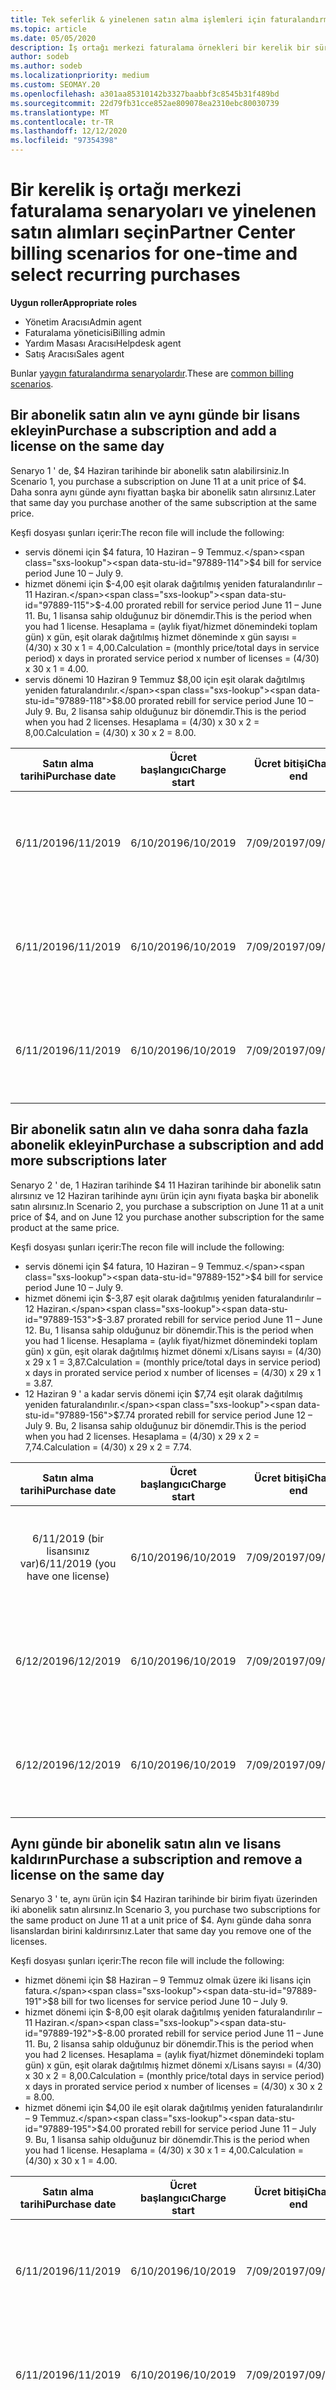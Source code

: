 ```yaml
---
title: Tek seferlik & yinelenen satın alma işlemleri için faturalandırma
ms.topic: article
ms.date: 05/05/2020
description: İş ortağı merkezi faturalama örnekleri bir kerelik bir süre ve yinelenen satın alımları seçin-abonelikler satın aldığınızda, daha fazla abonelik ekleyin, lisans ekleyin veya kaldırın.
author: sodeb
ms.author: sodeb
ms.localizationpriority: medium
ms.custom: SEOMAY.20
ms.openlocfilehash: a301aa85310142b3327baabbf3c8545b31f489bd
ms.sourcegitcommit: 22d79fb31cce852ae809078ea2310ebc80030739
ms.translationtype: MT
ms.contentlocale: tr-TR
ms.lasthandoff: 12/12/2020
ms.locfileid: "97354398"
---
```

# <a name="partner-center-billing-scenarios-for-one-time-and-select-recurring-purchases"></a><span data-ttu-id="97889-103">Bir kerelik iş ortağı merkezi faturalama senaryoları ve yinelenen satın alımları seçin</span><span class="sxs-lookup"><span data-stu-id="97889-103">Partner Center billing scenarios for one-time and select recurring purchases</span></span>

<span data-ttu-id="97889-104">**Uygun roller**</span><span class="sxs-lookup"><span data-stu-id="97889-104">**Appropriate roles**</span></span>

- <span data-ttu-id="97889-105">Yönetim Aracısı</span><span class="sxs-lookup"><span data-stu-id="97889-105">Admin agent</span></span>
- <span data-ttu-id="97889-106">Faturalama yöneticisi</span><span class="sxs-lookup"><span data-stu-id="97889-106">Billing admin</span></span>
- <span data-ttu-id="97889-107">Yardım Masası Aracısı</span><span class="sxs-lookup"><span data-stu-id="97889-107">Helpdesk agent</span></span>
- <span data-ttu-id="97889-108">Satış Aracısı</span><span class="sxs-lookup"><span data-stu-id="97889-108">Sales agent</span></span>

<span data-ttu-id="97889-109">Bunlar [yaygın faturalandırma senaryolardır](common-billing-scenarios.md).</span><span class="sxs-lookup"><span data-stu-id="97889-109">These are [common billing scenarios](common-billing-scenarios.md).</span></span> 

## <a name="purchase-a-subscription-and-add-a-license-on-the-same-day"></a><span data-ttu-id="97889-110">Bir abonelik satın alın ve aynı günde bir lisans ekleyin</span><span class="sxs-lookup"><span data-stu-id="97889-110">Purchase a subscription and add a license on the same day</span></span>

<span data-ttu-id="97889-111">Senaryo 1 ' de, $4 Haziran tarihinde bir abonelik satın alabilirsiniz.</span><span class="sxs-lookup"><span data-stu-id="97889-111">In Scenario 1, you purchase a subscription on June 11 at a unit price of $4.</span></span> <span data-ttu-id="97889-112">Daha sonra aynı günde aynı fiyattan başka bir abonelik satın alırsınız.</span><span class="sxs-lookup"><span data-stu-id="97889-112">Later that same day you purchase another of the same subscription at the same price.</span></span>

<span data-ttu-id="97889-113">Keşfi dosyası şunları içerir:</span><span class="sxs-lookup"><span data-stu-id="97889-113">The recon file will include the following:</span></span>

- <span data-ttu-id="97889-114">servis dönemi için $4 fatura, 10 Haziran – 9 Temmuz.</span><span class="sxs-lookup"><span data-stu-id="97889-114">$4 bill for service period June 10 – July 9.</span></span>
- <span data-ttu-id="97889-115">hizmet dönemi için $-4,00 eşit olarak dağıtılmış yeniden faturalandırılır – 11 Haziran.</span><span class="sxs-lookup"><span data-stu-id="97889-115">$-4.00 prorated rebill for service period June 11 – June 11.</span></span> <span data-ttu-id="97889-116">Bu, 1 lisansa sahip olduğunuz bir dönemdir.</span><span class="sxs-lookup"><span data-stu-id="97889-116">This is the period when you had 1 license.</span></span> <span data-ttu-id="97889-117">Hesaplama = (aylık fiyat/hizmet dönemindeki toplam gün) x gün, eşit olarak dağıtılmış hizmet döneminde x gün sayısı = (4/30) x 30 x 1 = 4,00.</span><span class="sxs-lookup"><span data-stu-id="97889-117">Calculation = (monthly price/total days in service period) x days in prorated service period x number of licenses = (4/30) x 30 x 1 = 4.00.</span></span>
- <span data-ttu-id="97889-118">servis dönemi 10 Haziran 9 Temmuz $8,00 için eşit olarak dağıtılmış yeniden faturalandırılır.</span><span class="sxs-lookup"><span data-stu-id="97889-118">$8.00 prorated rebill for service period June 10 – July 9.</span></span> <span data-ttu-id="97889-119">Bu, 2 lisansa sahip olduğunuz bir dönemdir.</span><span class="sxs-lookup"><span data-stu-id="97889-119">This is the period when you had 2 licenses.</span></span> <span data-ttu-id="97889-120">Hesaplama = (4/30) x 30 x 2 = 8,00.</span><span class="sxs-lookup"><span data-stu-id="97889-120">Calculation = (4/30) x 30 x 2 = 8.00.</span></span>

|<span data-ttu-id="97889-121">**Satın alma tarihi**</span><span class="sxs-lookup"><span data-stu-id="97889-121">**Purchase date**</span></span>   |<span data-ttu-id="97889-122">**Ücret başlangıcı**</span><span class="sxs-lookup"><span data-stu-id="97889-122">**Charge start**</span></span> |<span data-ttu-id="97889-123">**Ücret bitişi**</span><span class="sxs-lookup"><span data-stu-id="97889-123">**Charge end**</span></span>  |<span data-ttu-id="97889-124">**Birim Fiyat**</span><span class="sxs-lookup"><span data-stu-id="97889-124">**Unit price**</span></span>  |<span data-ttu-id="97889-125">**Miktar**</span><span class="sxs-lookup"><span data-stu-id="97889-125">**Quantity**</span></span>  |<span data-ttu-id="97889-126">**Miktar**</span><span class="sxs-lookup"><span data-stu-id="97889-126">**Amount**</span></span> |<span data-ttu-id="97889-127">**Ücret türü**</span><span class="sxs-lookup"><span data-stu-id="97889-127">**Charge type**</span></span> |
|:------:|:------:|:------:|:------:|:------:|:------:|:-----:|
|<span data-ttu-id="97889-128">6/11/2019</span><span class="sxs-lookup"><span data-stu-id="97889-128">6/11/2019</span></span>      |<span data-ttu-id="97889-129">6/10/2019</span><span class="sxs-lookup"><span data-stu-id="97889-129">6/10/2019</span></span>   |<span data-ttu-id="97889-130">7/09/2019</span><span class="sxs-lookup"><span data-stu-id="97889-130">7/09/2019</span></span>         |<span data-ttu-id="97889-131">$4</span><span class="sxs-lookup"><span data-stu-id="97889-131">$4</span></span>                |<span data-ttu-id="97889-132">1</span><span class="sxs-lookup"><span data-stu-id="97889-132">1</span></span>                 |<span data-ttu-id="97889-133">$4</span><span class="sxs-lookup"><span data-stu-id="97889-133">$4</span></span>            |<span data-ttu-id="97889-134">Yeni</span><span class="sxs-lookup"><span data-stu-id="97889-134">New</span></span>         |
|<span data-ttu-id="97889-135">6/11/2019</span><span class="sxs-lookup"><span data-stu-id="97889-135">6/11/2019</span></span>     | <span data-ttu-id="97889-136">6/10/2019</span><span class="sxs-lookup"><span data-stu-id="97889-136">6/10/2019</span></span>    |<span data-ttu-id="97889-137">7/09/2019</span><span class="sxs-lookup"><span data-stu-id="97889-137">7/09/2019</span></span>        |<span data-ttu-id="97889-138">$4</span><span class="sxs-lookup"><span data-stu-id="97889-138">$4</span></span>        |<span data-ttu-id="97889-139">1</span><span class="sxs-lookup"><span data-stu-id="97889-139">1</span></span>        | <span data-ttu-id="97889-140">-$4</span><span class="sxs-lookup"><span data-stu-id="97889-140">-$4</span></span>       |<span data-ttu-id="97889-141">addQuantity</span><span class="sxs-lookup"><span data-stu-id="97889-141">addQuantity</span></span>           |
|<span data-ttu-id="97889-142">6/11/2019</span><span class="sxs-lookup"><span data-stu-id="97889-142">6/11/2019</span></span>     | <span data-ttu-id="97889-143">6/10/2019</span><span class="sxs-lookup"><span data-stu-id="97889-143">6/10/2019</span></span>    |<span data-ttu-id="97889-144">7/09/2019</span><span class="sxs-lookup"><span data-stu-id="97889-144">7/09/2019</span></span>        |<span data-ttu-id="97889-145">$4</span><span class="sxs-lookup"><span data-stu-id="97889-145">$4</span></span>        | <span data-ttu-id="97889-146">2</span><span class="sxs-lookup"><span data-stu-id="97889-146">2</span></span>      |<span data-ttu-id="97889-147">$8</span><span class="sxs-lookup"><span data-stu-id="97889-147">$8</span></span>         |<span data-ttu-id="97889-148">addQuantity</span><span class="sxs-lookup"><span data-stu-id="97889-148">addQuantity</span></span>           |

## <a name="purchase-a-subscription-and-add-more-subscriptions-later"></a><span data-ttu-id="97889-149">Bir abonelik satın alın ve daha sonra daha fazla abonelik ekleyin</span><span class="sxs-lookup"><span data-stu-id="97889-149">Purchase a subscription and add more subscriptions later</span></span>

<span data-ttu-id="97889-150">Senaryo 2 ' de, 1 Haziran tarihinde $4 11 Haziran tarihinde bir abonelik satın alırsınız ve 12 Haziran tarihinde aynı ürün için aynı fiyata başka bir abonelik satın alırsınız.</span><span class="sxs-lookup"><span data-stu-id="97889-150">In Scenario 2, you purchase a subscription on June 11 at a unit price of $4, and on June 12 you purchase another subscription for the same product at the same price.</span></span>

<span data-ttu-id="97889-151">Keşfi dosyası şunları içerir:</span><span class="sxs-lookup"><span data-stu-id="97889-151">The recon file will include the following:</span></span>

- <span data-ttu-id="97889-152">servis dönemi için $4 fatura, 10 Haziran – 9 Temmuz.</span><span class="sxs-lookup"><span data-stu-id="97889-152">$4 bill for service period June 10 – July 9.</span></span>
- <span data-ttu-id="97889-153">hizmet dönemi için $-3,87 eşit olarak dağıtılmış yeniden faturalandırılır – 12 Haziran.</span><span class="sxs-lookup"><span data-stu-id="97889-153">$-3.87 prorated rebill for service period June 11 – June 12.</span></span> <span data-ttu-id="97889-154">Bu, 1 lisansa sahip olduğunuz bir dönemdir.</span><span class="sxs-lookup"><span data-stu-id="97889-154">This is the period when you had 1 license.</span></span> <span data-ttu-id="97889-155">Hesaplama = (aylık fiyat/hizmet dönemindeki toplam gün) x gün, eşit olarak dağıtılmış hizmet dönemi x/Lisans sayısı = (4/30) x 29 x 1 = 3,87.</span><span class="sxs-lookup"><span data-stu-id="97889-155">Calculation = (monthly price/total days in service period) x days in prorated service period x number of licenses = (4/30) x 29 x 1 = 3.87.</span></span>
- <span data-ttu-id="97889-156">12 Haziran 9 ' a kadar servis dönemi için $7,74 eşit olarak dağıtılmış yeniden faturalandırılır.</span><span class="sxs-lookup"><span data-stu-id="97889-156">$7.74 prorated rebill for service period June 12 – July 9.</span></span> <span data-ttu-id="97889-157">Bu, 2 lisansa sahip olduğunuz bir dönemdir.</span><span class="sxs-lookup"><span data-stu-id="97889-157">This is the period when you had 2 licenses.</span></span> <span data-ttu-id="97889-158">Hesaplama = (4/30) x 29 x 2 = 7,74.</span><span class="sxs-lookup"><span data-stu-id="97889-158">Calculation = (4/30) x 29 x 2 = 7.74.</span></span>

|<span data-ttu-id="97889-159">**Satın alma tarihi**</span><span class="sxs-lookup"><span data-stu-id="97889-159">**Purchase date**</span></span>   |<span data-ttu-id="97889-160">**Ücret başlangıcı**</span><span class="sxs-lookup"><span data-stu-id="97889-160">**Charge start**</span></span> |<span data-ttu-id="97889-161">**Ücret bitişi**</span><span class="sxs-lookup"><span data-stu-id="97889-161">**Charge end**</span></span>  |<span data-ttu-id="97889-162">**Birim Fiyat**</span><span class="sxs-lookup"><span data-stu-id="97889-162">**Unit price**</span></span>  |<span data-ttu-id="97889-163">**Miktar**</span><span class="sxs-lookup"><span data-stu-id="97889-163">**Quantity**</span></span>  |<span data-ttu-id="97889-164">**Miktar**</span><span class="sxs-lookup"><span data-stu-id="97889-164">**Amount**</span></span> |<span data-ttu-id="97889-165">**Ücret türü**</span><span class="sxs-lookup"><span data-stu-id="97889-165">**Charge type**</span></span> |
|:------:|:------:|:------:|:------:|:------:|:------:|:-----:|
|<span data-ttu-id="97889-166">6/11/2019 (bir lisansınız var)</span><span class="sxs-lookup"><span data-stu-id="97889-166">6/11/2019 (you have one license)</span></span>     |<span data-ttu-id="97889-167">6/10/2019</span><span class="sxs-lookup"><span data-stu-id="97889-167">6/10/2019</span></span>   |<span data-ttu-id="97889-168">7/09/2019</span><span class="sxs-lookup"><span data-stu-id="97889-168">7/09/2019</span></span>         |<span data-ttu-id="97889-169">$4</span><span class="sxs-lookup"><span data-stu-id="97889-169">$4</span></span>         |<span data-ttu-id="97889-170">1</span><span class="sxs-lookup"><span data-stu-id="97889-170">1</span></span>        |<span data-ttu-id="97889-171">$4</span><span class="sxs-lookup"><span data-stu-id="97889-171">$4</span></span>            |<span data-ttu-id="97889-172">Yeni</span><span class="sxs-lookup"><span data-stu-id="97889-172">New</span></span>         |
|<span data-ttu-id="97889-173">6/12/2019</span><span class="sxs-lookup"><span data-stu-id="97889-173">6/12/2019</span></span>     | <span data-ttu-id="97889-174">6/10/2019</span><span class="sxs-lookup"><span data-stu-id="97889-174">6/10/2019</span></span>    |<span data-ttu-id="97889-175">7/09/2019</span><span class="sxs-lookup"><span data-stu-id="97889-175">7/09/2019</span></span>        |<span data-ttu-id="97889-176">$4</span><span class="sxs-lookup"><span data-stu-id="97889-176">$4</span></span>        |<span data-ttu-id="97889-177">1</span><span class="sxs-lookup"><span data-stu-id="97889-177">1</span></span>        | <span data-ttu-id="97889-178">-$3,87</span><span class="sxs-lookup"><span data-stu-id="97889-178">-$3.87</span></span>       |<span data-ttu-id="97889-179">addQuantity</span><span class="sxs-lookup"><span data-stu-id="97889-179">addQuantity</span></span>           |
|<span data-ttu-id="97889-180">6/12/2019</span><span class="sxs-lookup"><span data-stu-id="97889-180">6/12/2019</span></span>     | <span data-ttu-id="97889-181">6/10/2019</span><span class="sxs-lookup"><span data-stu-id="97889-181">6/10/2019</span></span>    |<span data-ttu-id="97889-182">7/09/2019</span><span class="sxs-lookup"><span data-stu-id="97889-182">7/09/2019</span></span>        |<span data-ttu-id="97889-183">$4</span><span class="sxs-lookup"><span data-stu-id="97889-183">$4</span></span>        | <span data-ttu-id="97889-184">2</span><span class="sxs-lookup"><span data-stu-id="97889-184">2</span></span>      |<span data-ttu-id="97889-185">$7,74</span><span class="sxs-lookup"><span data-stu-id="97889-185">$7.74</span></span>       |<span data-ttu-id="97889-186">addQuantity</span><span class="sxs-lookup"><span data-stu-id="97889-186">addQuantity</span></span>           |

## <a name="purchase-a-subscription-and-remove-a-license-on-the-same-day"></a><span data-ttu-id="97889-187">Aynı günde bir abonelik satın alın ve lisans kaldırın</span><span class="sxs-lookup"><span data-stu-id="97889-187">Purchase a subscription and remove a license on the same day</span></span>

<span data-ttu-id="97889-188">Senaryo 3 ' te, aynı ürün için $4 Haziran tarihinde bir birim fiyatı üzerinden iki abonelik satın alırsınız.</span><span class="sxs-lookup"><span data-stu-id="97889-188">In Scenario 3, you purchase two subscriptions for the same product on June 11 at a unit price of $4.</span></span> <span data-ttu-id="97889-189">Aynı günde daha sonra lisanslardan birini kaldırırsınız.</span><span class="sxs-lookup"><span data-stu-id="97889-189">Later that same day you remove one of the licenses.</span></span>  

<span data-ttu-id="97889-190">Keşfi dosyası şunları içerir:</span><span class="sxs-lookup"><span data-stu-id="97889-190">The recon file will include the following:</span></span>

- <span data-ttu-id="97889-191">hizmet dönemi için $8 Haziran – 9 Temmuz olmak üzere iki lisans için fatura.</span><span class="sxs-lookup"><span data-stu-id="97889-191">$8 bill for two licenses for service period June 10 – July 9.</span></span>
- <span data-ttu-id="97889-192">hizmet dönemi için $-8,00 eşit olarak dağıtılmış yeniden faturalandırılır – 11 Haziran.</span><span class="sxs-lookup"><span data-stu-id="97889-192">$-8.00 prorated rebill for service period June 11 – June 11.</span></span> <span data-ttu-id="97889-193">Bu, 2 lisansa sahip olduğunuz bir dönemdir.</span><span class="sxs-lookup"><span data-stu-id="97889-193">This is the period when you had 2 licenses.</span></span> <span data-ttu-id="97889-194">Hesaplama = (aylık fiyat/hizmet dönemindeki toplam gün) x gün, eşit olarak dağıtılmış hizmet dönemi x/Lisans sayısı = (4/30) x 30 x 2 = 8,00.</span><span class="sxs-lookup"><span data-stu-id="97889-194">Calculation = (monthly price/total days in service period) x days in prorated service period x number of licenses = (4/30) x 30 x 2 = 8.00.</span></span>
- <span data-ttu-id="97889-195">hizmet dönemi için $4,00 ile eşit olarak dağıtılmış yeniden faturalandırılır – 9 Temmuz.</span><span class="sxs-lookup"><span data-stu-id="97889-195">$4.00 prorated rebill for service period June 11 – July 9.</span></span> <span data-ttu-id="97889-196">Bu, 1 lisansa sahip olduğunuz bir dönemdir.</span><span class="sxs-lookup"><span data-stu-id="97889-196">This is the period when you had 1 license.</span></span> <span data-ttu-id="97889-197">Hesaplama = (4/30) x 30 x 1 = 4,00.</span><span class="sxs-lookup"><span data-stu-id="97889-197">Calculation = (4/30) x 30 x 1 = 4.00.</span></span>

|<span data-ttu-id="97889-198">**Satın alma tarihi**</span><span class="sxs-lookup"><span data-stu-id="97889-198">**Purchase date**</span></span>   |<span data-ttu-id="97889-199">**Ücret başlangıcı**</span><span class="sxs-lookup"><span data-stu-id="97889-199">**Charge start**</span></span> |<span data-ttu-id="97889-200">**Ücret bitişi**</span><span class="sxs-lookup"><span data-stu-id="97889-200">**Charge end**</span></span>  |<span data-ttu-id="97889-201">**Birim Fiyat**</span><span class="sxs-lookup"><span data-stu-id="97889-201">**Unit price**</span></span>  |<span data-ttu-id="97889-202">**Miktar**</span><span class="sxs-lookup"><span data-stu-id="97889-202">**Quantity**</span></span>  |<span data-ttu-id="97889-203">**Miktar**</span><span class="sxs-lookup"><span data-stu-id="97889-203">**Amount**</span></span> |<span data-ttu-id="97889-204">**Ücret türü**</span><span class="sxs-lookup"><span data-stu-id="97889-204">**Charge type**</span></span> |
|:------:|:------:|:------:|:------:|:------:|:------:|:-----:|
|<span data-ttu-id="97889-205">6/11/2019</span><span class="sxs-lookup"><span data-stu-id="97889-205">6/11/2019</span></span>      |<span data-ttu-id="97889-206">6/10/2019</span><span class="sxs-lookup"><span data-stu-id="97889-206">6/10/2019</span></span>   |<span data-ttu-id="97889-207">7/09/2019</span><span class="sxs-lookup"><span data-stu-id="97889-207">7/09/2019</span></span>         |<span data-ttu-id="97889-208">$4</span><span class="sxs-lookup"><span data-stu-id="97889-208">$4</span></span>                |<span data-ttu-id="97889-209">2</span><span class="sxs-lookup"><span data-stu-id="97889-209">2</span></span>                 |<span data-ttu-id="97889-210">$8</span><span class="sxs-lookup"><span data-stu-id="97889-210">$8</span></span>            |<span data-ttu-id="97889-211">Yeni</span><span class="sxs-lookup"><span data-stu-id="97889-211">New</span></span>         |
|<span data-ttu-id="97889-212">6/11/2019</span><span class="sxs-lookup"><span data-stu-id="97889-212">6/11/2019</span></span>     | <span data-ttu-id="97889-213">6/10/2019</span><span class="sxs-lookup"><span data-stu-id="97889-213">6/10/2019</span></span>    |<span data-ttu-id="97889-214">7/09/2019</span><span class="sxs-lookup"><span data-stu-id="97889-214">7/09/2019</span></span>        |<span data-ttu-id="97889-215">$4</span><span class="sxs-lookup"><span data-stu-id="97889-215">$4</span></span>        |<span data-ttu-id="97889-216">2</span><span class="sxs-lookup"><span data-stu-id="97889-216">2</span></span>        | <span data-ttu-id="97889-217">-$8</span><span class="sxs-lookup"><span data-stu-id="97889-217">-$8</span></span>       |<span data-ttu-id="97889-218">removeQuantity</span><span class="sxs-lookup"><span data-stu-id="97889-218">removeQuantity</span></span>           |
|<span data-ttu-id="97889-219">6/11/2019</span><span class="sxs-lookup"><span data-stu-id="97889-219">6/11/2019</span></span>     | <span data-ttu-id="97889-220">6/10/2019</span><span class="sxs-lookup"><span data-stu-id="97889-220">6/10/2019</span></span>    |<span data-ttu-id="97889-221">7/09/2019</span><span class="sxs-lookup"><span data-stu-id="97889-221">7/09/2019</span></span>        |<span data-ttu-id="97889-222">$4</span><span class="sxs-lookup"><span data-stu-id="97889-222">$4</span></span>        | <span data-ttu-id="97889-223">1</span><span class="sxs-lookup"><span data-stu-id="97889-223">1</span></span>      |<span data-ttu-id="97889-224">$4</span><span class="sxs-lookup"><span data-stu-id="97889-224">$4</span></span>         |<span data-ttu-id="97889-225">removeQuantity</span><span class="sxs-lookup"><span data-stu-id="97889-225">removeQuantity</span></span>           |

## <a name="purchase-a-subscription-and-remove-licenses-later"></a><span data-ttu-id="97889-226">Abonelik satın alın ve lisansları daha sonra kaldırın</span><span class="sxs-lookup"><span data-stu-id="97889-226">Purchase a subscription and remove licenses later</span></span>

<span data-ttu-id="97889-227">Senaryo 4 ' te, $4 Haziran tarihinde 11 Haziran tarihinde 2 abonelik satın alırsınız ve 12 Haziran tarihinde lisanslardan birini kaldırırsınız.</span><span class="sxs-lookup"><span data-stu-id="97889-227">In Scenario 4, you purchase 2 subscriptions on June 11 at a unit price of $4, and on June 12 you remove one of the licenses.</span></span>

<span data-ttu-id="97889-228">Keşfi dosyası şunları içerir:</span><span class="sxs-lookup"><span data-stu-id="97889-228">The recon file will include the following:</span></span>

- <span data-ttu-id="97889-229">servis dönemi için $8 fatura, 10 Haziran – 9 Temmuz.</span><span class="sxs-lookup"><span data-stu-id="97889-229">$8 bill for service period June 10 – July 9.</span></span>
- <span data-ttu-id="97889-230">hizmet dönemi için $-7,74 eşit olarak dağıtılmış yeniden faturalandırılır – 12 Haziran.</span><span class="sxs-lookup"><span data-stu-id="97889-230">$-7.74 prorated rebill for service period June 11 – June 12.</span></span> <span data-ttu-id="97889-231">Bu, 2 lisansa sahip olduğunuz bir dönemdir.</span><span class="sxs-lookup"><span data-stu-id="97889-231">This is the period when you had 2 licenses.</span></span> <span data-ttu-id="97889-232">Hesaplama = (aylık fiyat/hizmet dönemindeki toplam gün) x gün, eşit olarak dağıtılmış hizmet dönemi x/Lisans sayısı = (4/30) x 29 x 2 = 7,74.</span><span class="sxs-lookup"><span data-stu-id="97889-232">Calculation = (monthly price/total days in service period) x days in prorated service period x number of licenses = (4/30) x 29 x 2 = 7.74.</span></span>
- <span data-ttu-id="97889-233">12 Haziran 9 ' a kadar servis dönemi için $3,87 eşit olarak dağıtılmış yeniden faturalandırılır.</span><span class="sxs-lookup"><span data-stu-id="97889-233">$3.87 prorated rebill for service period June 12 – July 9.</span></span> <span data-ttu-id="97889-234">Bu, 1 lisansa sahip olduğunuz bir dönemdir.</span><span class="sxs-lookup"><span data-stu-id="97889-234">This is the period when you had 1 license.</span></span> <span data-ttu-id="97889-235">Hesaplama = (4/30) x 29 x 1 = 3,87.</span><span class="sxs-lookup"><span data-stu-id="97889-235">Calculation = (4/30) x 29 x 1 = 3.87.</span></span>

|<span data-ttu-id="97889-236">**Satın alma tarihi**</span><span class="sxs-lookup"><span data-stu-id="97889-236">**Purchase date**</span></span>   |<span data-ttu-id="97889-237">**Ücret başlangıcı**</span><span class="sxs-lookup"><span data-stu-id="97889-237">**Charge start**</span></span> |<span data-ttu-id="97889-238">**Ücret bitişi**</span><span class="sxs-lookup"><span data-stu-id="97889-238">**Charge end**</span></span>  |<span data-ttu-id="97889-239">**Birim Fiyat**</span><span class="sxs-lookup"><span data-stu-id="97889-239">**Unit price**</span></span>  |<span data-ttu-id="97889-240">**Miktar**</span><span class="sxs-lookup"><span data-stu-id="97889-240">**Quantity**</span></span>  |<span data-ttu-id="97889-241">**Miktar**</span><span class="sxs-lookup"><span data-stu-id="97889-241">**Amount**</span></span> |<span data-ttu-id="97889-242">**Ücret türü**</span><span class="sxs-lookup"><span data-stu-id="97889-242">**Charge type**</span></span> |
|:------:|:------:|:------:|:------:|:------:|:------:|:-----:|
|<span data-ttu-id="97889-243">6/11/2019 (2 lisansınız var)</span><span class="sxs-lookup"><span data-stu-id="97889-243">6/11/2019 (you have 2 licenses)</span></span>     |<span data-ttu-id="97889-244">6/10/2019</span><span class="sxs-lookup"><span data-stu-id="97889-244">6/10/2019</span></span>   |<span data-ttu-id="97889-245">7/09/2019</span><span class="sxs-lookup"><span data-stu-id="97889-245">7/09/2019</span></span>         |<span data-ttu-id="97889-246">$4</span><span class="sxs-lookup"><span data-stu-id="97889-246">$4</span></span>         |<span data-ttu-id="97889-247">2</span><span class="sxs-lookup"><span data-stu-id="97889-247">2</span></span>        |<span data-ttu-id="97889-248">$8</span><span class="sxs-lookup"><span data-stu-id="97889-248">$8</span></span>       |<span data-ttu-id="97889-249">Yeni</span><span class="sxs-lookup"><span data-stu-id="97889-249">New</span></span>       |
|<span data-ttu-id="97889-250">6/12/2019</span><span class="sxs-lookup"><span data-stu-id="97889-250">6/12/2019</span></span>     | <span data-ttu-id="97889-251">6/10/2019</span><span class="sxs-lookup"><span data-stu-id="97889-251">6/10/2019</span></span>    |<span data-ttu-id="97889-252">7/09/2019</span><span class="sxs-lookup"><span data-stu-id="97889-252">7/09/2019</span></span>        |<span data-ttu-id="97889-253">$4</span><span class="sxs-lookup"><span data-stu-id="97889-253">$4</span></span>        |<span data-ttu-id="97889-254">2</span><span class="sxs-lookup"><span data-stu-id="97889-254">2</span></span>        | <span data-ttu-id="97889-255">-$7,74</span><span class="sxs-lookup"><span data-stu-id="97889-255">-$7.74</span></span>       |<span data-ttu-id="97889-256">removeQuantity</span><span class="sxs-lookup"><span data-stu-id="97889-256">removeQuantity</span></span>           |
|<span data-ttu-id="97889-257">6/12/2019 (1 lisansınız var)</span><span class="sxs-lookup"><span data-stu-id="97889-257">6/12/2019 (you have 1 license)</span></span>    | <span data-ttu-id="97889-258">6/10/2019</span><span class="sxs-lookup"><span data-stu-id="97889-258">6/10/2019</span></span>    |<span data-ttu-id="97889-259">7/09/2019</span><span class="sxs-lookup"><span data-stu-id="97889-259">7/09/2019</span></span>   |<span data-ttu-id="97889-260">$4</span><span class="sxs-lookup"><span data-stu-id="97889-260">$4</span></span>    |<span data-ttu-id="97889-261">1</span><span class="sxs-lookup"><span data-stu-id="97889-261">1</span></span>      |<span data-ttu-id="97889-262">$3,87</span><span class="sxs-lookup"><span data-stu-id="97889-262">$3.87</span></span>    |<span data-ttu-id="97889-263">removeQuantity</span><span class="sxs-lookup"><span data-stu-id="97889-263">removeQuantity</span></span> |

## <a name="next-steps"></a><span data-ttu-id="97889-264">Sonraki adımlar</span><span class="sxs-lookup"><span data-stu-id="97889-264">Next steps</span></span>

- [<span data-ttu-id="97889-265">Yeni abonelikler için örnek aylık faturalandırma senaryoları, lisans tutarlarını değiştirme veya getirilmesi</span><span class="sxs-lookup"><span data-stu-id="97889-265">Sample monthly billing scenarios for new subscriptions, changing license amounts, or suspensions</span></span>](common-billing-scenarios-monthly.md)